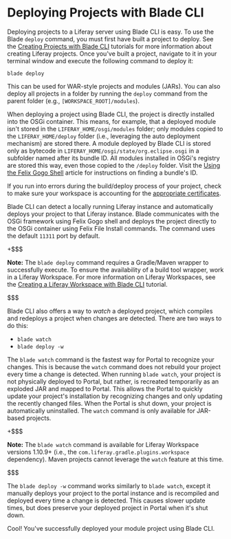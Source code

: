 # Deploying Projects with Blade CLI [](id=deploying-projects-with-blade-cli)

Deploying projects to a Liferay server using Blade CLI is easy. To use
the Blade `deploy` command, you must first have built a project to deploy. See
the
[Creating Projects with Blade CLI](/develop/tutorials/-/knowledge_base/7-1/creating-projects-with-blade-cli)
tutorials for more information about creating Liferay projects. Once you've
built a project, navigate to it in your terminal window and execute the following
command to deploy it:

    blade deploy

This can be used for WAR-style projects and modules (JARs). You can also deploy
all projects in a folder by running the `deploy` command from the parent folder
(e.g., `[WORKSPACE_ROOT]/modules`).

When deploying a project using Blade CLI, the project is directly installed into
the OSGi container. This means, for example, that a deployed module isn't stored
in the `LIFERAY_HOME/osgi/modules` folder; only modules copied to the
`LIFERAY_HOME/deploy` folder (i.e., leveraging the auto deployment mechanism)
are stored there. A module deployed by Blade CLI is stored only as bytecode in
`LIFERAY_HOME/osgi/state/org.eclipse.osgi` in a subfolder named after its bundle
ID. All modules installed in OSGi's registry are stored this way, even those
copied to the `/deploy` folder. Visit the 
[Using the Felix Gogo Shell](/develop/reference/-/knowledge_base/7-1/using-the-felix-gogo-shell)
article for instructions on finding a bundle's ID.

If you run into errors during the build/deploy process of your project, check to
make sure your workspace is accounting for the
[appropriate certificates](/develop/tutorials/-/knowledge_base/7-1/configuring-a-liferay-workspace#certification-issues-in-liferay-workspace).

Blade CLI can detect a locally running Liferay instance and automatically
deploys your project to that Liferay instance. Blade communicates with the OSGi
framework using Felix Gogo shell and deploys the project directly to the OSGi
container using Felix File Install commands. The command uses the default
`11311` port by default.

+$$$

**Note:** The `blade deploy` command requires a Gradle/Maven wrapper to
successfully execute. To ensure the availability of a build tool wrapper, work
in a Liferay Workspace. For more information on Liferay Workspaces, see the
[Creating a Liferay Workspace with Blade CLI](/develop/tutorials/-/knowledge_base/7-1/creating-a-liferay-workspace-with-blade-cli)
tutorial.

$$$

Blade CLI also offers a way to *watch* a deployed project, which compiles and
redeploys a project when changes are detected. There are two ways to do this:

- `blade watch`
- `blade deploy -w`

The `blade watch` command is the fastest way for Portal to recognize your
changes. This is because the `watch` command does not rebuild your project every
time a change is detected. When running `blade watch`, your project is not
physically deployed to Portal, but rather, is recreated temporarily as an
exploded JAR and mapped to Portal. This allows the Portal to quickly update your
project's installation by recognizing changes and only updating the recently
changed files. When the Portal is shut down, your project is automatically
uninstalled. The `watch` command is only available for JAR-based projects.

+$$$

**Note:** The `blade watch` command is available for Liferay Workspace versions
1.10.9+ (i.e., the `com.liferay.gradle.plugins.workspace` dependency). Maven
projects cannot leverage the `watch` feature at this time.

$$$

The `blade deploy -w` command works similarly to `blade watch`, except it
manually deploys your project to the portal instance and is recompiled and
deployed every time a change is detected. This causes slower update times, but
does preserve your deployed project in Portal when it's shut down.

Cool! You've successfully deployed your module project using Blade CLI.
